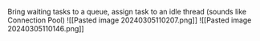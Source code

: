 Bring waiting tasks to a queue, assign task to an idle thread (sounds like Connection Pool)
![[Pasted image 20240305110207.png]]
![[Pasted image 20240305110146.png]]